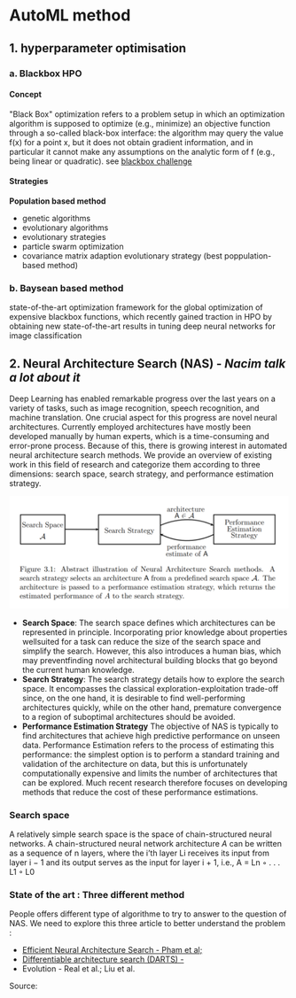 # AutoML method

## 1. hyperparameter optimisation
### a. Blackbox HPO
#### Concept
"Black Box" optimization refers to a problem setup in which an optimization algorithm is supposed to optimize (e.g., minimize) an objective function through a so-called black-box interface: the algorithm may query the value f(x) for a point x, but it does not obtain gradient information, and in particular it cannot make any assumptions on the analytic form of f (e.g., being linear or quadratic). see [blackbox challenge](https://bbcomp.ini.rub.de/)

#### Strategies
__Population based method__
* genetic algorithms
* evolutionary algorithms
* evolutionary strategies
* particle swarm optimization
* covariance matrix adaption evolutionary strategy (best poppulation-based method)

### b. Baysean based method

state-of-the-art optimization framework for the global optimization of expensive blackbox functions, which recently gained traction in HPO by obtaining new state-of-the-art results in tuning deep neural networks
for image classification

## 2. Neural Architecture Search (NAS) - _Nacim talk a lot about it_

Deep Learning has enabled remarkable progress over the last years on a variety of tasks, such as image recognition, speech recognition, and machine translation. One crucial aspect for this progress are novel neural architectures. Currently employed architectures have mostly been developed manually by human experts, which is a time-consuming and error-prone process. Because of this, there is growing interest in automated neural architecture search methods. We provide
an overview of existing work in this field of research and categorize them according to three dimensions: search space, search strategy, and performance estimation strategy.

![nas illustration](https://github.com/aksl20/safran-automl/blob/documentation/doc/image/illustration-nas.PNG)

- __Search Space__: The search space defines which architectures can be represented in principle. Incorporating prior knowledge about properties wellsuited for a task can reduce the size of the search space and simplify the search. However, this also introduces a human bias, which may preventfinding novel architectural building blocks that go beyond the current human knowledge.
- __Search Strategy__: The search strategy details how to explore the search space. It encompasses the classical exploration-exploitation trade-off since, on the one hand, it is desirable to find well-performing architectures quickly, while on the other hand, premature convergence to a region of suboptimal architectures should be avoided.
- __Performance Estimation Strategy__ The objective of NAS is typically to find architectures that achieve high predictive performance on unseen data. Performance Estimation refers to the process of estimating this performance: the simplest option is to perform a standard training and validation of the architecture on data, but this is unfortunately computationally expensive and limits the number of architectures that can be
explored. Much recent research therefore focuses on developing methods
that reduce the cost of these performance estimations.

### Search space

A relatively simple search space is the space of chain-structured neural networks. A chain-structured neural network
architecture $A$ can be written as a sequence of n layers, where the i’th layer Li
receives its input from layer i − 1 and its output serves as the input for layer
i + 1, i.e., A = Ln ◦ . . . L1 ◦ L0

### State of the art : Three different method 

People offers different type of algorithme to try to answer to the question of NAS. We need to explore this three
article to better understand the problem :

- [Efficient Neural Architecture Search - Pham et al;](https://arxiv.org/pdf/1802.03268.pdf)
- [Differentiable architecture search (DARTS) - ](https://arxiv.org/pdf/1806.09055.pdf)
- Evolution - Real et al.; Liu et al.

Source:

